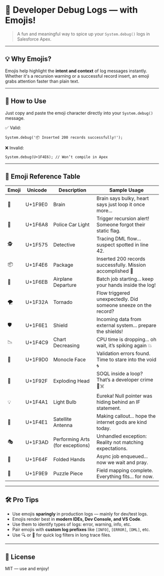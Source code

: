 # 🧠 Developer Debug Logs — with Emojis!

> A fun and meaningful way to spice up your `System.debug()` logs in Salesforce Apex.

---

## 💡 Why Emojis?

Emojis help highlight the **intent and context** of log messages instantly. Whether it's a recursion warning or a successful record insert, an emoji grabs attention faster than plain text.

---

## 🚀 How to Use

Just copy and paste the emoji character directly into your `System.debug()` message.

✅ Valid:
```apex
System.debug('📦 Inserted 200 records successfully!');
```

❌ Invalid:
```apex
System.debug(U+1F4E6); // Won’t compile in Apex
```

---

## 🔢 Emoji Reference Table

| Emoji | Unicode     | Description                           | Sample Usage                                                   |
|--------|-------------|---------------------------------------|----------------------------------------------------------------|
| 🧠     | U+1F9E0     | Brain                                 | Brain says bulky, heart says just loop it once more...         |
| 🚨     | U+1F6A8     | Police Car Light                      | Trigger recursion alert! Someone forgot their static flag.     |
| 🕵️     | U+1F575     | Detective                             | Tracing DML flow... suspect spotted in line 42.                |
| 📦     | U+1F4E6     | Package                               | Inserted 200 records successfully. Mission accomplished 🎯      |
| 🛫     | U+1F6EB     | Airplane Departure                    | Batch job starting... keep your hands inside the log!          |
| 🌪️     | U+1F32A     | Tornado                               | Flow triggered unexpectedly. Did someone sneeze on the record? |
| 🛡️     | U+1F6E1     | Shield                                | Incoming data from external system... prepare the shields!     |
| 📉     | U+1F4C9     | Chart Decreasing                      | CPU time is dropping... oh wait, it’s spiking again 💥         |
| 🧐     | U+1F9D0     | Monocle Face                          | Validation errors found. Time to stare into the void 🌀         |
| 🤯     | U+1F92F     | Exploding Head                        | SOQL inside a loop? That’s a developer crime 🧊☠️               |
| 💡     | U+1F4A1     | Light Bulb                            | Eureka! Null pointer was hiding behind an IF statement.        |
| 📡     | U+1F4E1     | Satellite Antenna                     | Making callout... hope the internet gods are kind today.       |
| 🎭     | U+1F3AD     | Performing Arts (for exceptions)      | Unhandled exception: Reality not matching expectations.        |
| 🙏     | U+1F64F     | Folded Hands                          | Async job enqueued... now we wait and pray.                    |
| 🧩     | U+1F9E9     | Puzzle Piece                          | Field mapping complete. Everything fits... for now.            |

---

## 🛠 Pro Tips

- Use emojis **sparingly** in production logs — mainly for dev/test logs.
- Emojis render best in **modern IDEs, Dev Console, and VS Code**.
- Use them to identify types of logs: error, warning, info, etc.
- Pair emojis with **custom log prefixes** like `[INFO]`, `[ERROR]`, `[DML]`, etc.
- Use 🔍 or 🔎 for quick log filters in long trace files.

---

## 📎 License

MIT — use and enjoy!
